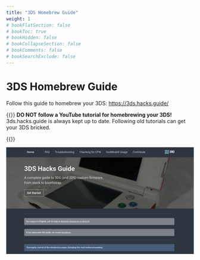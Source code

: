 ```yaml
---
title: "3DS Homebrew Guide"
weight: 1
# bookFlatSection: false
# bookToc: true
# bookHidden: false
# bookCollapseSection: false
# bookComments: false
# bookSearchExclude: false
---
```


# 3DS Homebrew Guide

Follow this guide to homebrew your 3DS:
https://3ds.hacks.guide/

{{<hint danger>}}
**DO NOT follow a YouTube tutorial for homebrewing your 3DS!**
3ds.hacks.guide is always kept up to date. Following old tutorials can get your 3DS bricked.

{{</hint>}}

![3DS Hacks Guide Site Preview](https://github.com/Treeway7/3DSModdingEngineersHandbook/blob/master/static/3ds-hacks-guide.jpg?raw=true)
